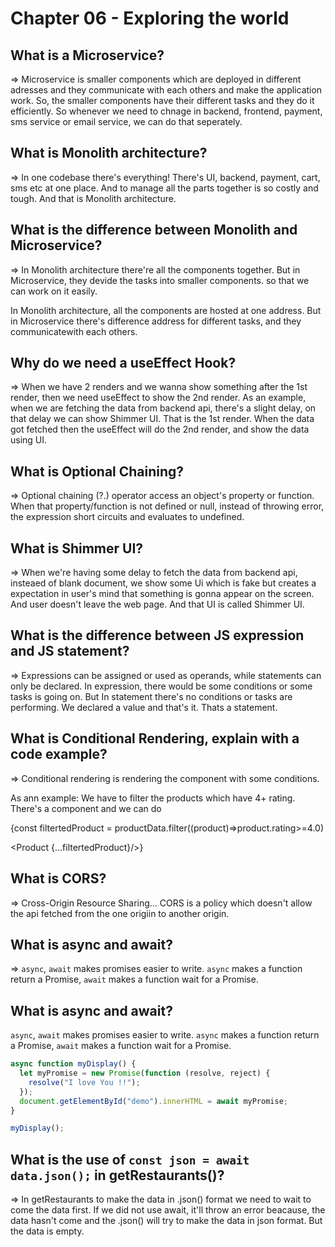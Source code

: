 # Chapter 06 - Exploring the world

## What is a Microservice?

=> Microservice is smaller components which are deployed in different adresses and they communicate with each others and make the application work. So, the smaller components have their different tasks and they do it efficiently. So whenever we need to chnage in backend, frontend, payment, sms service or email service, we can do that seperately.

## What is Monolith architecture?

=> In one codebase there's everything! There's UI, backend, payment, cart, sms etc at one place. And to manage all the parts together is so costly and tough. And that is Monolith architecture.

## What is the difference between Monolith and Microservice?

=> In Monolith architecture there're all the components together. But in Microservice, they devide the tasks into smaller components. so that we can work on it easily.

In Monolith architecture, all the components are hosted at one address. But in Microservice there's difference address for different tasks, and they communicatewith each others.

## Why do we need a useEffect Hook?

=> When we have 2 renders and we wanna show something after the 1st render, then we need useEffect to show the 2nd render. As an example, when we are fetching the data from backend api, there's a slight delay, on that delay we can show Shimmer UI. That is the 1st render. When the data got fetched then the useEffect will do the 2nd render, and show the data using UI.

## What is Optional Chaining?

=> Optional chaining (?.) operator access an object's property or function. When that property/function is not defined or null, instead of throwing error, the expression short circuits and evaluates to undefined.

## What is Shimmer UI?

=> When we're having some delay to fetch the data from backend api, insteaed of blank document, we show some Ui which is fake but creates a expectation in user's mind that something is gonna appear on the screen. And user doesn't leave the web page. And that UI is called Shimmer UI.

## What is the difference between JS expression and JS statement?

=> Expressions can be assigned or used as operands, while statements can only be declared. In expression, there would be some conditions or some tasks is going on. But In statement there's no conditions or tasks are performing. We declared a value and that's it. Thats a statement.

## What is Conditional Rendering, explain with a code example?

=> Conditional rendering is rendering the component with some conditions.

As ann example: We have to filter the products which have 4+ rating. There's a <Product/> component and we can do

{const filtertedProduct = productData.filter((product)=>product.rating>=4.0)

<Product {...filtertedProduct}/>}

## What is CORS?

=> Cross-Origin Resource Sharing... CORS is a policy which doesn't allow the api fetched from the one origiin to another origin.

## What is async and await?

=> `async`, `await` makes promises easier to write. `async` makes a function return a Promise, `await` makes a function wait for a Promise.

## What is async and await?

`async`, `await` makes promises easier to write. `async` makes a function return a Promise, `await` makes a function wait for a Promise.

```javascript
async function myDisplay() {
  let myPromise = new Promise(function (resolve, reject) {
    resolve("I love You !!");
  });
  document.getElementById("demo").innerHTML = await myPromise;
}

myDisplay();
```

## What is the use of `const json = await data.json();` in getRestaurants()?

=> In getRestaurants to make the data in .json() format we need to wait to come the data first. If we did not use await, it'll throw an error beacause, the data hasn't come and the .json() will try to make the data in json format. But the data is empty.
